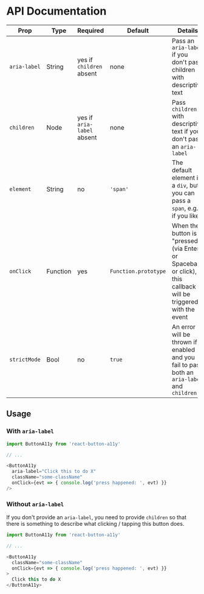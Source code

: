 # API Documentation

| Prop | Type | Required | Default  | Details |
| ---  | --- | ---  | --- | --- |
| `aria-label` | String | yes if `children` absent | none | Pass an `aria-label` if you don't pass children with descriptive text |
| `children` | Node | yes if `aria-label` absent | none | Pass `children` with descriptive text if you don't pass an `aria-label` |
| `element` | String | no | `'span'` | The default element is a `div`, but you can pass a `span`, e.g., if you like |
| `onClick` | Function | yes | `Function.prototype` | When the button is "pressed" (via Enter or Spacebar or click), this callback will be triggered with the event |
| `strictMode` | Bool | no | `true` | An error will be thrown if enabled and you fail to pass both an `aria-label` and `children` |

## Usage

### With `aria-label`
```js
import ButtonA11y from 'react-button-a11y'

// ...

<ButtonA11y
  aria-label="Click this to do X"
  className="some-className"
  onClick={evt => { console.log('press happened: ', evt) }}
/>
```

### Without `aria-label`
If you don't provide an `aria-label`, you need to provide `children` so that
there is something to describe what clicking / tapping this button does.
```js
import ButtonA11y from 'react-button-a11y'

// ...

<ButtonA11y
  className="some-className"
  onClick={evt => { console.log('press happened: ', evt) }}
>
  Click this to do X
</ButtonA11y>
```
